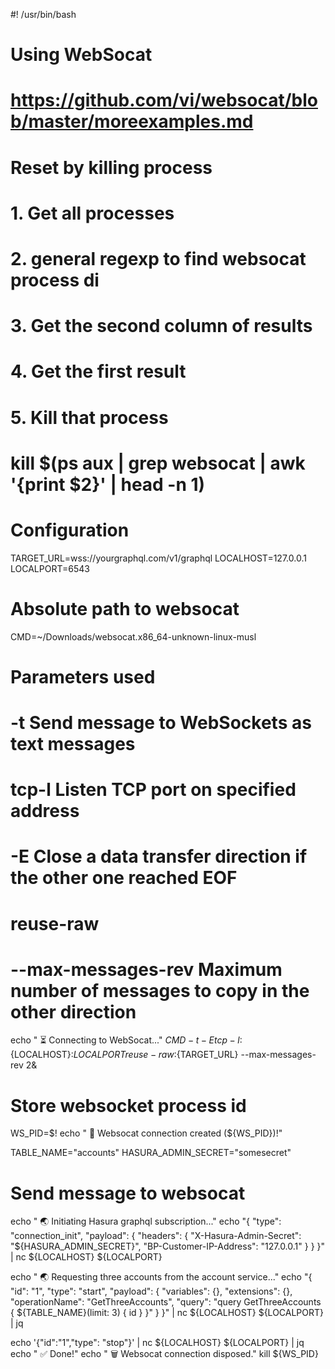 #! /usr/bin/bash

# Using WebSocat
# https://github.com/vi/websocat/blob/master/moreexamples.md

# Reset by killing process
#
# 1. Get all processes
# 2. general regexp to find websocat process di
# 3. Get the second column of results
# 4. Get the first result
# 5. Kill that process
# 
# kill $(ps aux | grep websocat | awk '{print $2}' | head -n 1)

# Configuration
TARGET_URL=wss://yourgraphql.com/v1/graphql
LOCALHOST=127.0.0.1
LOCALPORT=6543

# Absolute path to websocat
CMD=~/Downloads/websocat.x86_64-unknown-linux-musl

# Parameters used
# -t                     Send message to WebSockets as text messages
# tcp-l                  Listen TCP port on specified address
# -E                     Close a data transfer direction if the other one reached EOF
# reuse-raw    
# --max-messages-rev     Maximum number of messages to copy in the other direction

echo " ⏳️ Connecting to WebSocat..."
${CMD} -t -E tcp-l:${LOCALHOST}:${LOCALPORT} reuse-raw:${TARGET_URL} --max-messages-rev 2&

# Store websocket process id
WS_PID=$!
echo " 🚀 Websocat connection created (${WS_PID})!"

TABLE_NAME="accounts"
HASURA_ADMIN_SECRET="somesecret"
# Send message to websocat

echo " 🌏️ Initiating Hasura graphql subscription..."
echo "{    \"type\": \"connection_init\",    \"payload\": {      \"headers\": {        \"X-Hasura-Admin-Secret\": \"${HASURA_ADMIN_SECRET}\",        \"BP-Customer-IP-Address\": \"127.0.0.1\"      }    }  }" | nc ${LOCALHOST} ${LOCALPORT}

echo " 🌏️ Requesting three accounts from the account service..."
echo "{    \"id\": \"1\",    \"type\": \"start\",    \"payload\": {      \"variables\": {},      \"extensions\": {},      \"operationName\": \"GetThreeAccounts\",      \"query\": \"query GetThreeAccounts {   ${TABLE_NAME}(limit: 3) {     id   } }\"    }  }" | nc ${LOCALHOST} ${LOCALPORT} | jq

echo '{"id":"1","type": "stop"}' | nc ${LOCALHOST} ${LOCALPORT} | jq
echo " ✅ Done!"
echo " 🗑️  Websocat connection disposed."
kill ${WS_PID}

##
##
